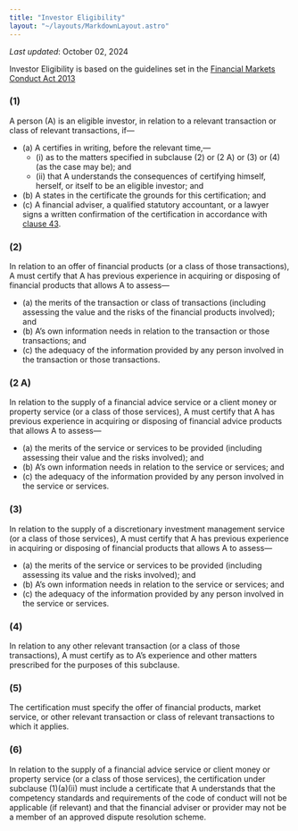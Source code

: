 ```yaml
---
title: "Investor Eligibility"
layout: "~/layouts/MarkdownLayout.astro"
---
```


_Last updated_: October 02, 2024

Investor Eligibility is based on the guidelines set in the [Financial Markets Conduct Act 2013](https://www.legislation.govt.nz/act/public/2013/0069/latest/DLM4092479.html#DLM4092479)

### (1)

A person (A) is an eligible investor, in relation to a relevant transaction or class of relevant transactions, if—

-   (a) A certifies in writing, before the relevant time,—
    -   (i) as to the matters specified in subclause (2) or (2 A) or (3) or (4) (as the case may be); and
    -   (ii) that A understands the consequences of certifying himself, herself, or itself to be an eligible investor; and
-   (b) A states in the certificate the grounds for this certification; and
-   (c) A financial adviser, a qualified statutory accountant, or a lawyer signs a written confirmation of the certification in accordance with [clause 43](https://www.legislation.govt.nz/act/public/2013/0069/latest/DLM4092483.html#DLM4092483).

### (2)

In relation to an offer of financial products (or a class of those transactions), A must certify that A has previous experience in acquiring or disposing of financial products that allows A to assess—

-   (a) the merits of the transaction or class of transactions (including assessing the value and the risks of the financial products involved); and
-   (b) A’s own information needs in relation to the transaction or those transactions; and
-   (c) the adequacy of the information provided by any person involved in the transaction or those transactions.

### (2 A)

In relation to the supply of a financial advice service or a client money or property service (or a class of those services), A must certify that A has previous experience in acquiring or disposing of financial advice products that allows A to assess—

-   (a) the merits of the service or services to be provided (including assessing their value and the risks involved); and
-   (b) A’s own information needs in relation to the service or services; and
-   (c) the adequacy of the information provided by any person involved in the service or services.

### (3)

In relation to the supply of a discretionary investment management service (or a class of those services), A must certify that A has previous experience in acquiring or disposing of financial products that allows A to assess—

-   (a) the merits of the service or services to be provided (including assessing its value and the risks involved); and
-   (b) A’s own information needs in relation to the service or services; and
-   (c) the adequacy of the information provided by any person involved in the service or services.

### (4)

In relation to any other relevant transaction (or a class of those transactions), A must certify as to A’s experience and other matters prescribed for the purposes of this subclause.

### (5)

The certification must specify the offer of financial products, market service, or other relevant transaction or class of relevant transactions to which it applies.

### (6)

In relation to the supply of a financial advice service or client money or property service (or a class of those services), the certification under subclause (1)﻿(a)﻿(ii) must include a certificate that A understands that the competency standards and requirements of the code of conduct will not be applicable (if relevant) and that the financial adviser or provider may not be a member of an approved dispute resolution scheme.
